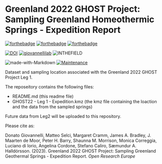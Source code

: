 # Greenland 2022 GHOST Project: Sampling Greenland Homeothermic Springs - Expedition Report

[![forthebadge](https://forthebadge.com/images/badges/cc-by.svg)](https://forthebadge.com)
[![forthebadge](https://forthebadge.com/images/badges/powered-by-coffee.svg)](https://forthebadge.com)
[![forthebadge](https://forthebadge.com/images/badges/built-with-science.svg)](https://forthebadge.com)

[![DOI](https://zenodo.org/badge/524056274.svg)](https://zenodo.org/doi/10.5281/zenodo.10378679)
[![giovannellilab](https://img.shields.io/badge/BY-Giovannelli_Lab-blue)](http://dgiovannelli.github.io)
![INTHEFIELD](https://img.shields.io/badge/MADE-In_the_Field-yellowgreen)

![made-with-Markdown](https://img.shields.io/badge/Made_with-Sweat_&_Mosquitoes-red.svg)
[![Maintenance](https://img.shields.io/badge/Maintained%3F-yes-green.svg)](https://GitHub.com/Naereen/StrapDown.js/graphs/commit-activity)


Dataset and sampling location associated with the Greenland 2022 GHOST Project Leg 1.

The reposeitory contains the following files:

- README.md (this readme file)
- GHOST22 - Leg 1 - Expedition.kmz (the kmz file containing the loaction and the data from the sampled springs)


Future data from Leg2 will be uploaded to this repository.

Please cite as:

Donato Giovannelli, Matteo Selci, Margaret Cramm, James A. Bradley, J. Maarten de Moor, Peter H. Barry, Shaunna M. Morrison, Monica Correggia, Luciano di Iorio, Angelina Cordone, Stefano Caliro, Sæmundur A. Halldórsson. (2023). Greenland 2022 GHOST Project: Sampling Greenland Geothermal Springs - Expedition Report. _Open Research Europe_
